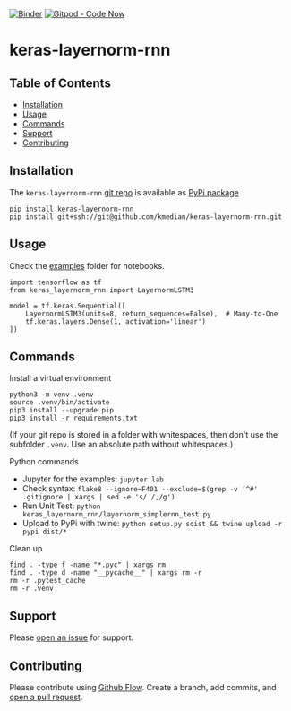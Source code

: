 [![Binder](https://mybinder.org/badge.svg)](https://mybinder.org/v2/gh/kmedian/keras-layernorm-rnn/master?urlpath=lab)
[![Gitpod - Code Now](https://img.shields.io/badge/Gitpod-code%20now-blue.svg?longCache=true)](https://gitpod.io#https://github.com/kmedian/keras-layernorm-rnn)

# keras-layernorm-rnn


## Table of Contents
* [Installation](#installation)
* [Usage](#usage)
* [Commands](#commands)
* [Support](#support)
* [Contributing](#contributing)


## Installation
The `keras-layernorm-rnn` [git repo](http://github.com/kmedian/keras-layernorm-rnn) is available as [PyPi package](https://pypi.org/project/keras-layernorm-rnn)

```
pip install keras-layernorm-rnn
pip install git+ssh://git@github.com/kmedian/keras-layernorm-rnn.git
```


## Usage
Check the [examples](https://github.com/kmedian/keras-layernorm-rnn/blob/master/examples/How%20to%20use%20LayernormSimpleRNN.ipynb) folder for notebooks.


```
import tensorflow as tf
from keras_layernorm_rnn import LayernormLSTM3

model = tf.keras.Sequential([
    LayernormLSTM3(units=8, return_sequences=False),  # Many-to-One
    tf.keras.layers.Dense(1, activation='linear')
])
```

## Commands
Install a virtual environment

```
python3 -m venv .venv
source .venv/bin/activate
pip3 install --upgrade pip
pip3 install -r requirements.txt
```

(If your git repo is stored in a folder with whitespaces, then don't use the subfolder `.venv`. Use an absolute path without whitespaces.)

Python commands

* Jupyter for the examples: `jupyter lab`
* Check syntax: `flake8 --ignore=F401 --exclude=$(grep -v '^#' .gitignore | xargs | sed -e 's/ /,/g')`
* Run Unit Test: `python keras_layernorm_rnn/layernorm_simplernn_test.py`
* Upload to PyPi with twine: `python setup.py sdist && twine upload -r pypi dist/*`

Clean up 

```
find . -type f -name "*.pyc" | xargs rm
find . -type d -name "__pycache__" | xargs rm -r
rm -r .pytest_cache
rm -r .venv
```


## Support
Please [open an issue](https://github.com/kmedian/keras-layernorm-rnn/issues/new) for support.


## Contributing
Please contribute using [Github Flow](https://guides.github.com/introduction/flow/). Create a branch, add commits, and [open a pull request](https://github.com/kmedian/keras-layernorm-rnn/compare/).
